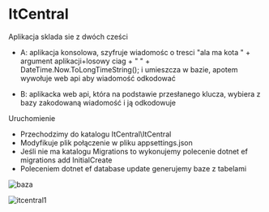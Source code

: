 # ItCentral
Aplikacja sklada sie z dwóch cześci
- A: aplikacja konsolowa, szyfruje wiadomośc o tresci
"ala ma kota " + argument aplikacji+losowy ciag + " " + DateTime.Now.ToLongTimeString();
i umieszcza w bazie, apotem wywołuje web api aby wiadomość odkodować

- B: aplikacka web api, która na podstawie przesłanego klucza, wybiera z bazy zakodowaną wiadomość
i ją odkodowuje

Uruchomienie
- Przechodzimy do katalogu ItCentral\ItCentral
- Modyfikuje plik połączenie w pliku appsettings.json
- Jeśli nie ma katalogu Migrations to wykonujemy polecenie dotnet ef migrations add InitialCreate
- Poleceniem dotnet ef database update generujemy baze z tabelami
  
![baza](https://github.com/swdowia1/itCentral/assets/5527467/816a0897-29fc-4ae3-b1fc-b15f239f03ea)



![itcentral1](https://github.com/swdowia1/itCentral/assets/5527467/a9b030f2-3f83-434e-87bd-c54499969cf3)
